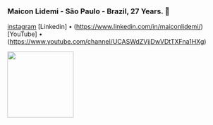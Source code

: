  ### Maicon Lidemi - São Paulo - Brazil, 27 Years. 🌟 

 [instagram](https://www.instagram.com/annderlau/) [Linkedin] • (https://www.linkedin.com/in/maiconlidemi/)  [YouTube] • (https://www.youtube.com/channel/UCASWdZVjjDwVDtTXFna1HXg)

<div>
  <a href="https://github.com/seu-usuário-aqui">
  <!-- <img height="300em"src="https://github-readme-stats.vercel.app/api/top-langs/?username=Annderlau&layout=compact&langs_count=7&theme=gotham"/> -->
  <img height="150em"src="https://github-readme-stats.vercel.app/api?username=Annderlau&show_icons=true&theme=white&include_all_commits=true&count_private=true"/>
  </div>


